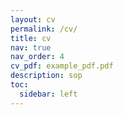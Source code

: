 ```yaml
---
layout: cv
permalink: /cv/
title: cv
nav: true
nav_order: 4
cv_pdf: example_pdf.pdf
description: sop
toc:
  sidebar: left
---
```

